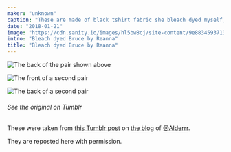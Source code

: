 ```yaml
---
maker: "unknown"
caption: "These are made of black tshirt fabric she bleach dyed myself, using desert plants for the design."
date: "2018-01-21"
image: "https://cdn.sanity.io/images/hl5bw8cj/site-content/9e8834593713a2a6e4903d53e789b430449f947a-1280x960.jpg"
intro: "Bleach dyed Bruce by Reanna"
title: "Bleach dyed Bruce by Reanna"
---
```


![The back of the pair shown above](https://posts.freesewing.org/uploads/bleach_dyed_bruce_1_back_c91de98a99.jpg "The back of the pair shown above")
 
![The front of a second pair](https://posts.freesewing.org/uploads/bleach_dyed_bruce_2_front_d9e26ac24b.jpg "The front of a second pair")

![The back of a second pair](https://posts.freesewing.org/uploads/bleach_dyed_bruce_2_back_f97d0b323f.jpg "The back of a second pair")


<Note>

###### See the original on Tumblr
These were taken from [this Tumblr post](http://alderrr.tumblr.com/post/168948306776/christmas-crafting-2-pairs-of-mens-underwear)
on [the blog](http://alderrr.tumblr.com/) of [@Alderrr](/users/Alderrr).

They are reposted here with permission.

</Note>
